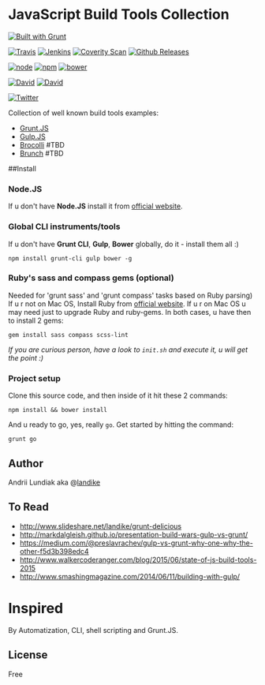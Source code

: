 # JavaScript Build Tools Collection
[![Built with Grunt](https://cdn.gruntjs.com/builtwith.png)](http://gruntjs.com/)

[![Travis](https://img.shields.io/travis/joyent/node.svg)](https://github.com/alundiak/builders)
[![Jenkins](https://img.shields.io/jenkins/s/https/jenkins.qa.ubuntu.com/precise-desktop-amd64_default.svg)](https://github.com/alundiak/builders)
[![Coverity Scan](https://img.shields.io/coverity/scan/3997.svg)](https://github.com/alundiak/builders)
[![Github Releases](https://img.shields.io/github/downloads/atom/atom/latest/total.svg)](https://github.com/alundiak/builders)

[![node](https://img.shields.io/node/v/gh-badges.svg)](https://github.com/alundiak/builders)
[![npm](https://img.shields.io/npm/v/npm.svg)](https://github.com/alundiak/builders)
[![bower](https://img.shields.io/bower/v/bootstrap.svg)](https://github.com/alundiak/builders)

[![David](https://img.shields.io/david/strongloop/express.svg)](https://github.com/alundiak/builders)
[![David](https://img.shields.io/david/dev/strongloop/express.svg)](https://github.com/alundiak/builders)


[![Twitter](https://img.shields.io/twitter/url/https/shields.io.svg)](https://github.com/alundiak/builders)

Collection of well known build tools examples:

* [Grunt.JS](http://gruntjs.com/)
* [Gulp.JS](http://gulpjs.com/)
* [Brocolli](https://github.com/broccolijs/broccoli) #TBD
* [Brunch](http://brunch.io/) #TBD

##Install

### Node.JS
If u don't have **Node.JS** install it from [official website](http://nodejs.org).

### Global CLI instruments/tools
If u don't have **Grunt CLI**, **Gulp**, **Bower** globally, do it - install them all :)
```
npm install grunt-cli gulp bower -g
```

### Ruby's sass and compass gems (optional)
Needed for 'grunt sass' and 'grunt compass' tasks based on Ruby parsing)
If u r not on Mac OS, Install Ruby from [official website](https://www.ruby-lang.org/en/).
If u r on Mac OS u may need just to upgrade Ruby and ruby-gems.
In both cases, u have then to install 2 gems:
```
gem install sass compass scss-lint
```

*If you are curious person, have a look to `init.sh` and execute it, u will get the point :)*

### Project setup
Clone this source code, and then inside of it hit these 2 commands:
```
npm install && bower install
```
And u ready to go, yes, really `go`. Get started by hitting the command:
```
grunt go
```

## Author
Andrii Lundiak aka @[landike](https://twitter.com/landike)


## To Read

* http://www.slideshare.net/landike/grunt-delicious
* http://markdalgleish.github.io/presentation-build-wars-gulp-vs-grunt/
* https://medium.com/@preslavrachev/gulp-vs-grunt-why-one-why-the-other-f5d3b398edc4
* http://www.walkercoderanger.com/blog/2015/06/state-of-js-build-tools-2015
* http://www.smashingmagazine.com/2014/06/11/building-with-gulp/
 
# Inspired 

By Automatization, CLI, shell scripting and Grunt.JS.


## License
Free